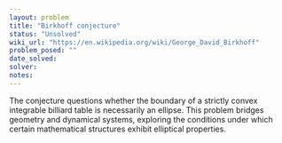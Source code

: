 ```yaml
---
layout: problem
title: "Birkhoff conjecture"
status: "Unsolved"
wiki_url: "https://en.wikipedia.org/wiki/George_David_Birkhoff"
problem_posed: ""
date_solved:
solver:
notes:
---
```

The conjecture questions whether the boundary of a strictly convex integrable billiard table is necessarily an ellipse. This problem bridges geometry and dynamical systems, exploring the conditions under which certain mathematical structures exhibit elliptical properties.